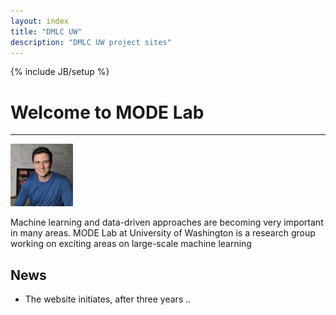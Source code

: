 ```yaml
---
layout: index
title: "DMLC UW"
description: "DMLC UW project sites"
---
```

{% include JB/setup %}

# Welcome to MODE Lab
-----

<img src="images/guestrin-sensors.jpg" width="100px" />



Machine learning and data-driven approaches are becoming very important in many areas.
MODE Lab at University of Washington is a research group working on exciting areas on
large-scale machine learning

## News
- The website initiates, after three years ..
